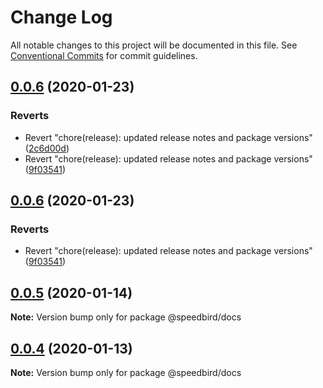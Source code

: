 # Change Log

All notable changes to this project will be documented in this file.
See [Conventional Commits](https://conventionalcommits.org) for commit guidelines.

## [0.0.6](https://github.com/richmccartney/design-system/compare/@speedbird/docs@0.0.5...@speedbird/docs@0.0.6) (2020-01-23)


### Reverts

* Revert "chore(release): updated release notes and package versions" ([2c6d00d](https://github.com/richmccartney/design-system/commit/2c6d00dd585b75d4d7e23f4a3ec3654233732cb4))
* Revert "chore(release): updated release notes and package versions" ([9f03541](https://github.com/richmccartney/design-system/commit/9f03541ebf8bdf1091ad6f88042129a6e093d7de))





## [0.0.6](https://github.com/richmccartney/design-system/compare/@speedbird/docs@0.0.6...@speedbird/docs@0.0.6) (2020-01-23)


### Reverts

* Revert "chore(release): updated release notes and package versions" ([9f03541](https://github.com/richmccartney/design-system/commit/9f03541ebf8bdf1091ad6f88042129a6e093d7de))





## [0.0.5](https://github.com/richmccartney/design-system/compare/@speedbird/docs@0.0.4...@speedbird/docs@0.0.5) (2020-01-14)

**Note:** Version bump only for package @speedbird/docs





## [0.0.4](https://github.com/richmccartney/design-system/compare/@speedbird/docs@0.0.3...@speedbird/docs@0.0.4) (2020-01-13)

**Note:** Version bump only for package @speedbird/docs
